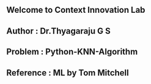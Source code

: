 ## Welcome to Context Innovation Lab 
## Author : Dr.Thyagaraju G S
## Problem : Python-KNN-Algorithm
## Reference : ML by Tom Mitchell

